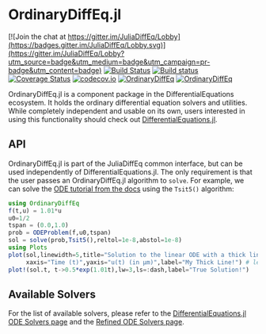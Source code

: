 # OrdinaryDiffEq.jl

[![Join the chat at https://gitter.im/JuliaDiffEq/Lobby](https://badges.gitter.im/JuliaDiffEq/Lobby.svg)](https://gitter.im/JuliaDiffEq/Lobby?utm_source=badge&utm_medium=badge&utm_campaign=pr-badge&utm_content=badge)
[![Build Status](https://travis-ci.org/JuliaDiffEq/OrdinaryDiffEq.jl.svg?branch=master)](https://travis-ci.org/JuliaDiffEq/OrdinaryDiffEq.jl)
[![Build status](https://ci.appveyor.com/api/projects/status/crn27g5aj1r567m5?svg=true)](https://ci.appveyor.com/project/ChrisRackauckas/ordinarydiffeq-jl)
[![Coverage Status](https://coveralls.io/repos/github/JuliaDiffEq/OrdinaryDiffEq.jl/badge.svg)](https://coveralls.io/github/JuliaDiffEq/OrdinaryDiffEq.jl)
[![codecov.io](http://codecov.io/github/ChrisRackauckas/OrdinaryDiffEq.jl/coverage.svg?branch=master)](http://codecov.io/github/JuliaDiffEq/OrdinaryDiffEq.jl?branch=master)
[![OrdinaryDiffEq](http://pkg.julialang.org/badges/OrdinaryDiffEq_0.5.svg)](http://pkg.julialang.org/?pkg=OrdinaryDiffEq)
[![OrdinaryDiffEq](http://pkg.julialang.org/badges/OrdinaryDiffEq_0.6.svg)](http://pkg.julialang.org/?pkg=OrdinaryDiffEq)

OrdinaryDiffEq.jl is a component package in the DifferentialEquations ecosystem. It holds the
ordinary differential equation solvers and utilities. While completely independent
and usable on its own, users interested in using this
functionality should check out [DifferentialEquations.jl](https://github.com/JuliaDiffEq/DifferentialEquations.jl).

## API

OrdinaryDiffEq.jl is part of the JuliaDiffEq common interface, but can be used independently of DifferentialEquations.jl. The only requirement is that the user passes an OrdinaryDiffEq.jl algorithm to `solve`. For example, we can solve the [ODE tutorial from the docs](http://docs.juliadiffeq.org/latest/tutorials/ode_example.html) using the `Tsit5()` algorithm:

```julia
using OrdinaryDiffEq
f(t,u) = 1.01*u
u0=1/2
tspan = (0.0,1.0)
prob = ODEProblem(f,u0,tspan)
sol = solve(prob,Tsit5(),reltol=1e-8,abstol=1e-8)
using Plots
plot(sol,linewidth=5,title="Solution to the linear ODE with a thick line",
     xaxis="Time (t)",yaxis="u(t) (in μm)",label="My Thick Line!") # legend=false
plot!(sol.t, t->0.5*exp(1.01t),lw=3,ls=:dash,label="True Solution!")
```

## Available Solvers

For the list of available solvers, please refer to the [DifferentialEquations.jl ODE Solvers page](http://docs.juliadiffeq.org/latest/solvers/ode_solve.html#OrdinaryDiffEq.jl-1) and the [Refined ODE Solvers page](http://docs.juliadiffeq.org/latest/solvers/refined_ode_solve.html).
